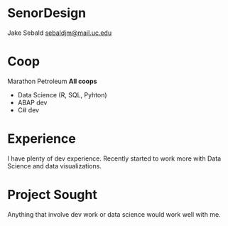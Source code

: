 # SenorDesign
Jake Sebald
sebaldjm@mail.uc.edu

# Coop
Marathon Petroleum **All coops**
 * Data Science (R, SQL, Pyhton)
 * ABAP dev
 * C# dev
 
# Experience
I have plenty of dev experience. Recently started to work more with Data Science and data visualizations.

# Project Sought
Anything that involve dev work or data science would work well with me.


